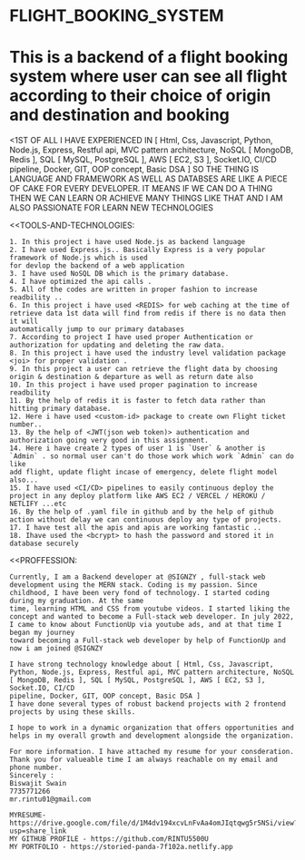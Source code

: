 # FLIGHT_BOOKING_SYSTEM

# This is a backend of a flight booking system where user can see all flight according to their choice of origin and destination and booking

<1ST OF ALL I HAVE EXPERIENCED IN [ Html, Css, Javascript, Python, Node.js, Express, Restful api, MVC pattern architecture, NoSQL [ MongoDB, Redis ], SQL [ MySQL, PostgreSQL ], AWS [ EC2, S3 ], Socket.IO, CI/CD pipeline, Docker, GIT, OOP concept, Basic DSA ]
SO THE THING IS LANGUAGE AND FRAMEWORK AS WELL AS DATABSES ARE LIKE A PIECE OF CAKE FOR EVERY DEVELOPER.
IT MEANS IF WE CAN DO A THING THEN WE CAN LEARN OR ACHIEVE MANY THINGS LIKE THAT AND I AM ALSO PASSIONATE FOR LEARN NEW TECHNOLOGIES

<<TOOLS-AND-TECHNOLOGIES: 

    1. In this project i have used Node.js as backend language
    2. I have used Express.js.. Basically Express is a very popular framework of Node.js which is used 
    for devlop the backend of a web application
    3. I have used NoSQL DB which is the primary database.
    4. I have optimized the api calls .
    5. All of the codes are written in proper fashion to increase readbility ..
    6. In this project i have used <REDIS> for web caching at the time of retrieve data 1st data will find from redis if there is no data then it will            
    automatically jump to our primary databases
    7. According to project I have used proper Authentication or authorization for updating and deleting the raw data.
    8. In this project i have used the industry level validation package <joi> for proper validation .
    9. In this project a user can retrieve the flight data by choosing origin & destination & departure as well as return date also 
    10. In this project i have used proper pagination to increase readbility
    11. By the help of redis it is faster to fetch data rather than hitting primary database.
    12. Here i have used <custom-id> package to create own Flight ticket number..
    13. By the help of <JWT(json web token)> authentication and authorization going very good in this assignment.
    14. Here i have create 2 types of user 1 is `User` & another is `Admin` . so normal user can't do those work which work `Admin` can do like 
    add flight, update flight incase of emergency, delete flight model also...
    15. I have used <CI/CD> pipelines to easily continuous deploy the project in any deploy platform like AWS EC2 / VERCEL / HEROKU / NETLIFY ...etc
    16. By the help of .yaml file in github and by the help of github action without delay we can continuous deploy any type of projects.
    17. I have test all the apis and apis are working fantastic ..
    18. Ihave used the <bcrypt> to hash the password and stored it in database securely
    
<<PROFFESSION:

    Currently, I am a Backend developer at @SIGNZY , full-stack web development using the MERN stack. Coding is my passion. Since childhood, I have been very fond of technology. I started coding during my graduation. At the same 
    time, learning HTML and CSS from youtube videos. I started liking the concept and wanted to become a Full-stack web developer. In july 2022, I came to know about FunctionUp via youtube ads, and at that time I began my journey 
    toward becoming a Full-stack web developer by help of FunctionUp and now i am joined @SIGNZY

    I have strong technology knowledge about [ Html, Css, Javascript, Python, Node.js, Express, Restful api, MVC pattern architecture, NoSQL [ MongoDB, Redis ], SQL [ MySQL, PostgreSQL ], AWS [ EC2, S3 ], Socket.IO, CI/CD 
    pipeline, Docker, GIT, OOP concept, Basic DSA ]
    I have done several types of robust backend projects with 2 frontend projects by using these skills.

    I hope to work in a dynamic organization that offers opportunities and helps in my overall growth and development alongside the organization.

    For more information. I have attached my resume for your consderation.
    Thank you for valueable time I am always reachable on my email and phone number.
    Sincerely : 
    Biswajit Swain
    7735771266
    mr.rintu01@gmail.com

    MYRESUME- https://drive.google.com/file/d/1M4dv194xcvLnFvAa4omJIqtqwg5r5NSi/view?usp=share_link
    MY GITHUB PROFILE - https://github.com/RINTU5500U
    MY PORTFOLIO - https://storied-panda-7f102a.netlify.app
